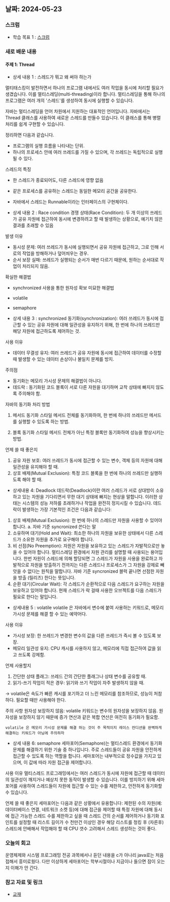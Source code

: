 ## 날짜: 2024-05-23
### 스크럼
- 학습 목표 1 : [스크럼](https://www.notion.so/goorm/24-05-23-1288ea2fc3ad49918d3890ffe05151d2?pvs=4)

### 새로 배운 내용
#### 주제 1: Thread
- 상세 내용 1 : 스레드가 뭐고 왜 써야 하는가

멀티태스킹이 발전하면서 하나의 프로그램 내에서도 여러 작업을 동시에 처리할 필요가 생겼습니다.
이를 멀티스레딩(multi-threading)이라 합니다.
멀티스레딩을 통해 하나의 프로그램은 여러 개의 '스레드'를 생성하여 동시에 실행할 수 있습니다.

자바는 멀티스레딩을 언어 차원에서 지원하는 대표적인 언어입니다.
자바에서는 Thread 클래스를 사용하여 새로운 스레드를 만들수 있습니다.
이 클래스를 통해 병렬 처리를 쉽게 구현할 수 있습니다.

정리하면 다음과 같습니다.
- 프로그램의 실행 흐름을 나타내는 단위.
- 하나의 프로세스 안에 여러 쓰레드를 가질 수 있으며, 각 쓰레드는 독립적으로 실행될 수 있다.

스레드의 특징
- 한 스레드가 종료되어도, 다른 스레드에 영향 없음
- 같은 프로세스를 공유하는 스레드는 동일한 메모리 공간을 공유한다.
- 자바에서 스레드는 Runnable이라는 인터페이스의 구현체이다.

- 상세 내용 2 : Race condition
경쟁 상태(Race Condition): 두 개 이상의 쓰레드가 공유 자원에 접근하여 동시에 변경하려고 할 때 발생하는 상황으로, 예기치 않은 결과를 초래할 수 있음

발생 이유
- 동시성 문제: 여러 쓰레드가 동시에 실행되면서 공유 자원에 접근하고, 그로 인해 서로의 작업을 방해하거나 덮어씌우는 경우.
- 순서 보장 실패: 쓰레드가 실행되는 순서가 매번 다르기 때문에, 원하는 순서대로 작업이 처리되지 않음.

확실한 해결법
- synchronized 사용을 통한 원자성 확보
미묘한 해결법
- volatile
- semaphore

- 상세 내용 3 : synchronized
동기화(synchronization): 여러 쓰레드가 동시에 접근할 수 있는 공유 자원에 대해 일관성을 유지하기 위해, 한 번에 하나의 쓰레드만 해당 자원에 접근하도록 제어하는 것.

사용 이유
- 데이터 무결성 유지: 여러 쓰레드가 공유 자원에 동시에 접근하여 데이터를 수정할 때 발생할 수 있는 데이터 손상이나 불일치 문제를 방지.

주의점
- 동기화는 메모리 가시성 문제의 해결법이 아니다.
- 데드락 : 동기화된 코드 블록이 서로 다른 자원을 대기하며 교착 상태에 빠지지 않도록 주의해야 함.

자바의 동기화 처리 방법 
1. 메서드 동기화 스타일
메서드 전체를 동기화하여, 한 번에 하나의 쓰레드만 메서드를 실행할 수 있도록 하는 방법.

2. 블록 동기화 스타일
메서드 전체가 아닌 특정 블록만 동기화하여 성능을 향상시키는 방법.

언제 쓸 때 좋은지
1. 공유 자원 보호: 여러 쓰레드가 동시에 접근할 수 있는 변수, 객체 등의 자원에 대해 일관성을 유지해야 할 때.
2. 상호 배제(Mutual Exclusion): 특정 코드 블록을 한 번에 하나의 쓰레드만 실행하도록 해야 할 때.

- 상세내용 4: Deadlock
데드락(Deadlock)이란 여러 스레드가 서로 상대방이 소유하고 있는 자원을 기다리면서 무한 대기 상태에 빠지는 현상을 말합니다.
이러한 상태는 시스템의 성능 저하를 초래하거나 작업을 완전히 정지시킬 수 있습니다.
데드락이 발생하는 가장 기본적인 조건은 다음과 같습니다:
1. 상호 배제(Mutual Exclusion): 한 번에 하나의 스레드만 자원을 사용할 수 있어야 합니다.
    a. 자바 기준 syncronized 쓴다는 말
2. 소유하며 대기(Hold and Wait): 최소한 하나의 자원을 보유한 상태에서 다른 스레드가 소유한 자원을 추가로 요구해야 합니다.
3. 비 선점(No Preemption): 자원은 자원을 보유하고 있는 스레드가 자발적으로만 놓을 수 있어야 합니다.
멀티스레딩 환경에서 자원 관리를 설명할 때 사용되는 용어입니다.
한번 자원이 스레드에 의해 할당되면 그 스레드가 자원을 사용을 완료하고 자발적으로 자원을 방출하기 전까지는 다른 스레드나 프로세스가 그 자원을 강제로 빼앗을 수 없다는 원칙을 말합니다.
자바 기준 syncronized 블럭 끝나면 선점한 자원을 방출 (릴리즈) 한다는 뜻입니다.
4. 순환 대기(Circular Wait): 각 스레드가 순환적으로 다음 스레드가 요구하는 자원을 보유하고 있어야 합니다.
현재 스레드가 락 걸때 사용한 오브젝트를 다음 스레드가 필요로 한다는 말입니다.

- 상세내용 5 : volatile
volatile 은 자바에서 변수에 붙여 사용하는 키워드로, 메모리 가시성 문제를 해결 할 수 있는 예약어다.

사용 이유
- 가시성 보장: 한 쓰레드가 변경한 변수의 값을 다른 쓰레드가 즉시 볼 수 있도록 보장.
- 메모리 일관성 유지: CPU 캐시를 사용하지 않고, 메모리에 직접 접근하여 값을 읽고 쓰도록 강제함.

언제 사용할지
1. 간단한 상태 플래그: 쓰레드 간의 간단한 플래그나 상태 변수를 공유할 때.
2. 읽기-쓰기 작업이 적은 경우: 읽기와 쓰기 작업이 자주 발생하지 않을 때.

-> volatile은 속도가 빠른 캐시를 포기하고 더 느린 메모리를 참조하므로, 성능이 처참하다. 필요할 때만 사용해야 한다.

주의 사항
원자성 보장하지 않음:
volatile 키워드는 변수의 원자성을 보장하지 않음.
    원자성을 보장하지 않기 때문에 증가 연산과 같은 복합 연산은 여전히 동기화가 필요함.

    volatile 은 메모리 가시성 문제를 해결 하는 것이 주 목적이지 레이스 컨디션을 완벽하게 해결하는 키워드가 아님에 주의하자

- 상세 내용 6: semaphore
세마포어(Semaphore)는 멀티스레드 환경에서 동기화 문제를 해결하기 위한 기술 중 하나입니다.
주로 스레드들이 공유 자원을 안전하게 접근할 수 있도록 하는 역할을 합니다.
세마포어는 내부적으로 정수값을 가지고 있으며, 이 값에 따라 자원 접근을 제어합니다.

사용 이유
멀티스레드 프로그래밍에서는 여러 스레드가 동시에 자원에 접근할 때 데이터의 일관성이 깨지거나 예상치 못한 동작이 발생할 수 있습니다. 이를 방지하기 위해 세마포어를 사용하여 스레드들이 자원에 접근할 수 있는 수를 제한하고, 안전하게 동기화할 수 있습니다.

언제 쓸 때 좋은지
세마포어는 다음과 같은 상황에서 유용합니다:
    제한된 수의 자원(예: 데이터베이스 연결, 네트워크 소켓 등)에 대해 접근을 제어할 때
    특정 자원에 대해 동시에 접근 가능한 스레드 수를 제한하고 싶을 때
    스레드 간의 순서를 제어하거나 동기화 포인트를 설정할 때
    리스트 길이가 수 천만건 이상인 경우 해당 리스트를 청킹 후 (자른후) 스레드에 안배해서 작업해야 할 때
    CPU 갯수 고려해서 스레드 생성하는 것이 좋다.


### 오늘의 회고
운영체제와 시스템 프로그래밍 전공 과목에서나 듣던 내용을 c가 아나리 java로는 처음 접해서 흥미로웠다. 다만 이상하게 세마포어는 학부시절이나 지금이나 들으면 잠이 오는지 이해가 안 간다.

### 참고 자료 및 링크
- [교재](https://edu.startupcode.kr/7021d3cd-28eb-43fa-94ff-42937d66c6e4)

